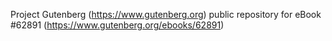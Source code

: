 Project Gutenberg (https://www.gutenberg.org) public repository for
eBook #62891 (https://www.gutenberg.org/ebooks/62891)
